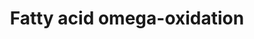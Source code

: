 ---
annotations:
- id: DOID:3146
  parent: genetic disease
  type: Disease Ontology
  value: lipid metabolism disorder
- id: PW:0000058
  parent: classic metabolic pathway
  type: Pathway Ontology
  value: fatty acid metabolic pathway
- id: PW:0000642
  parent: classic metabolic pathway
  type: Pathway Ontology
  value: fatty acid degradation pathway
- id: PW:0001253
  parent: classic metabolic pathway
  type: Pathway Ontology
  value: fatty acid omega degradation pathway
authors:
- MaintBot
- Egonw
- Mkutmon
- Eweitz
description: ''
last-edited: 2021-05-21
organisms:
- Bos taurus
redirect_from:
- /index.php/Pathway:WP970
- /instance/WP970
- /instance/WP970_rr117512
revision: r117512
schema-jsonld:
- '@context': https://schema.org/
  '@id': https://wikipathways.github.io/pathways/WP970.html
  '@type': Dataset
  creator:
    '@type': Organization
    name: WikiPathways
  description: ''
  keywords:
  - ADH1A
  - ADH1B
  - ADH1C
  - ADH4
  - ADH6
  - ADH7
  - ALDH1A1
  - ALDH2
  - CYP1A1
  - CYP1A2
  - CYP2A6
  - CYP2E1
  - CYP3A4
  - CYP4A11
  - MGC127055
  license: CC0
  name: Fatty acid omega-oxidation
seo: CreativeWork
title: Fatty acid omega-oxidation
wpid: WP970
---